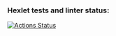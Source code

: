 ### Hexlet tests and linter status:
[![Actions Status](https://github.com/billiboba1/frontend-project-11/workflows/hexlet-check/badge.svg)](https://github.com/billiboba1/frontend-project-11/actions)